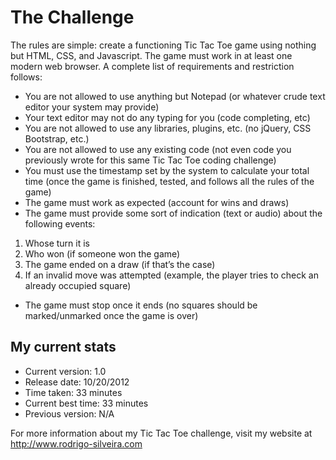 The Challenge
=============

The rules are simple: create a functioning Tic Tac Toe game using nothing but HTML, CSS, and Javascript.  The game must work in at least one modern web browser. A complete list of requirements and restriction follows:

* You are not allowed to use anything but Notepad (or whatever crude text editor your system may provide)
* Your text editor may not do any typing for you (code completing, etc)
* You are not allowed to use any libraries, plugins, etc. (no jQuery, CSS Bootstrap, etc.)
* You are not allowed to use any existing code (not even code you previously wrote for this same Tic Tac Toe coding challenge)
* You must use the timestamp set by the system to calculate your total time (once the game is finished, tested, and follows all the rules of the game)
* The game must work as expected (account for wins and draws)
* The game must provide some sort of indication (text or audio) about the following events:

1. Whose turn it is
2. Who won (if someone won the game)
3. The game ended on a draw (if that’s the case)
4. If an invalid move was attempted (example, the player tries to check an already occupied square)

* The game must stop once it ends (no squares should be marked/unmarked once the game is over)

My current stats
----------------

* Current version: 1.0
* Release date: 10/20/2012
* Time taken: 33 minutes
* Current best time: 33 minutes
* Previous version: N/A

For more information about my Tic Tac Toe challenge, visit my website at http://www.rodrigo-silveira.com

